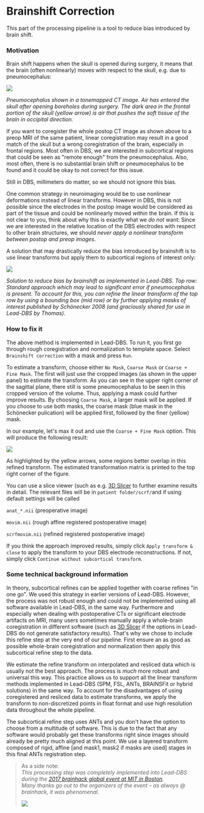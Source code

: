 # Brainshift Correction

This part of the processing pipeline is a tool to reduce bias introduced by brain shift.

### Motivation

Brain shift happens when the skull is opened during surgery, it means that the brain (often nonlinearly) moves with respect to the skull, e.g. due to pneumocephalus:

![](../../.gitbook/assets/pneumocephalus\_sole.png)

_Pneumocephalus shown in a tonemapped CT image. Air has entered the skull after opening boreholes during surgery. The dark area in the frontal portion of the skull (yellow arrow) is air that pushes the soft tissue of the brain in occipital direction._

If you want to coregister the whole postop CT image as shown above to a preop MRI of the same patient, linear coregistration may result in a good match of the skull but a wrong coregistration of the brain, especially in frontal regions. Most often in DBS, we are interested in subcortical regions that could be seen as "remote enough" from the pneumocephalus. Also, most often, there is no substantial brain shift or pneumocephalus to be found and it could be okay to not correct for this issue.

Still in DBS, millimeters do matter, so we should not ignore this bias.

One common strategy in neuroimaging would be to use nonlinear deformations instead of linear transforms. However in DBS, this is not possible since the electrodes in the postop image would be considered as part of the tissue and could be nonlinearly moved _within_ the brain. If this is not clear to you, think about why this is exactly what we _do not_ want: Since we are interested in the relative location of the DBS electrodes with respect to other brain structures, we should _never apply a nonlinear transform between postop and preop images_.

A solution that may drastically reduce the bias introduced by brainshift is to use linear transforms but apply them to subcortical regions of interest only:

![](../../.gitbook/assets/fig\_1c.png)

_Solution to reduce bias by brainshift as implemented in Lead-DBS. Top row: Standard approach which may lead to significant error if pneumocephalus is present. To account for this, you can refine the linear transform of the top row by using a bounding box (mid row) or by further applying masks of interest published by Schönecker 2008 (and graciously shared for use in Lead-DBS by Thomas)._

### How to fix it

The above method is implemented in Lead-DBS. To run it, you first go through rough coregistration and normalization to template space. Select `Brainshift correction` with a mask and press `Run`.&#x20;

To estimate a transform, choose either `No Mask`, `Coarse Mask` or `Coarse + Fine Mask`. The first will just use the cropped images (as shown in the upper panel) to estimate the transform. As you can see in the upper right corner of the sagittal plane, there still is some pneumocephalus to be seen in this cropped version of the volume. Thus, applying a mask could further improve results. By choosing `Coarse Mask`, a larger mask will be applied. If you choose to use both masks, the coarse mask (blue mask in the Schönecker pulication) will be applied first, followed by the finer (yellow) mask.

In our example, let's max it out and use the `Coarse + Fine Mask` option. This will produce the following result:

![](../../.gitbook/assets/scrf\_primer.png)

As highlighted by the yellow arrows, some regions better overlap in this refined transform. The estimated transformation matrix is printed to the top right corner of the figure.

You can use a slice viewer (such as e.g. [3D Slicer](http://slicer.org\)) to further examine results in detail. The relevant files will be in `patient folder/scrf/`and if using default settings will be called

`anat_*.nii` (preoperative image)

`movim.nii` (rough affine registered postoperative image)

`scrfmovim.nii` (refined registered postoperative image)

If you think the approach improved results, simply click `Apply transform & close` to apply the transform to your DBS electrode reconstructions. If not, simply click `Continue without subcortical transform`.

### Some technical background information

In theory, subcortical refines can be applied together with coarse refines "in one go". We used this strategy in earlier versions of Lead-DBS. However, the process was not robust enough and could not be implemented using all software available in Lead-DBS, in the same way. Furthermore and especially when dealing with postoperative CTs or significant electrode artifacts on MRI, many users sometimes manually apply a whole-brain coregistration in different software (such as [3D Slicer](http://slicer.org\)) if the options in Lead-DBS do not generate satisfactory results). That's why we chose to include this refine step at the very end of our pipeline. First ensure an as good as possible whole-brain coregistration and normalization then apply this subcortical refine step to the data.

We estimate the refine transform on interpolated and resliced data which is usually not the best approach. The process is _much_ more robust and universal this way. This practice allows us to support all the linear transform methods implemented in Lead-DBS (SPM, FSL, ANTs, BRAINSFit or hybrid solutions) in the same way. To account for the disadvantages of using coregistered and resliced data to estimate transforms, we apply the transform to non-discretized points in float format and use high resolution data throughout the whole pipeline.

The subcortical refine step uses ANTs and you don't have the option to choose from a multitude of software. This is due to the fact that any software would probably get these transforms right since images should already be pretty much aligned at this point. We use a layered transform composed of rigid, affine \[and mask1, mask2 if masks are used] stages in this final ANTs registration step.

> As a side note:\
> _This processing step was completely implemented into Lead-DBS during the_ [_2017 brainhack global event at MIT in Boston_](https://brainhack-boston.github.io)_._\
> _Many thanks go out to the organizers of the event – as always @ brainhack, it was phenomenal._
>
> [![](../../.gitbook/assets/brainhack\_small.png)](http://www.brainhack.org)
